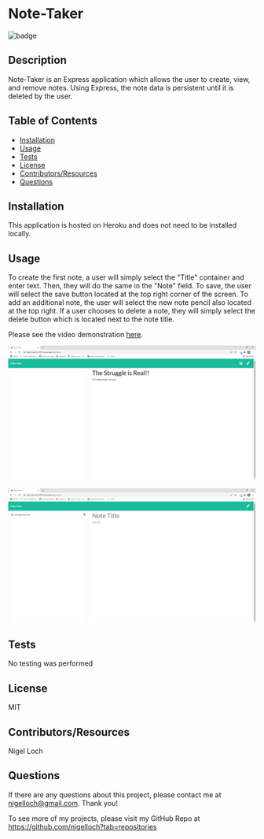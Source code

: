 #  Note-Taker

![badge](https://img.shields.io/badge/License-MIT-brightgreen)

##  Description

Note-Taker is an Express application which allows the user to create, view, and remove notes. Using Express, the note data is persistent until it is deleted by the user.

##  Table of Contents
* [Installation](#installation)
* [Usage](#usage)
* [Tests](#tests)
* [License](#license)
* [Contributors/Resources](#contributors)
* [Questions](#questions)

##  Installation

This application is hosted on Heroku and does not need to be installed locally.

##  Usage

To create the first note, a user will simply select the "Title" container and enter text. Then, they will do the same in the "Note" field. To save, the user will select the save button located at the top right corner of the screen. To add an additional note, the user will select the new note pencil also located at the top right. If a user chooses to delete a note, they will simply select the delete button which is located next to the note title.

Please see the video demonstration [here](https://watch.screencastify.com/v/GPFUkmW6FpLemeIk44hH).

![alt text](./public/assets/images/note-taker1.png)

![alt text](./public/assets/images/note-taker2.png)


##  Tests

No testing was performed

##  License

MIT

##  Contributors/Resources

Nigel Loch

##  Questions

If there are any questions about this project, please contact me at <nigelloch@gmail.com>. Thank you!

To see more of my projects, please visit my GitHub Repo at <https://github.com/nigelloch?tab=repositories>

  
